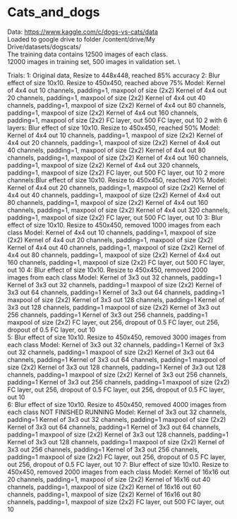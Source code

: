 # Cats_and_dogs

Data: https://www.kaggle.com/c/dogs-vs-cats/data \
Loaded to google drive to folder /content/drive/My Drive/datasets/dogscats/ \
The training data contains 12500 images of each class. \
12000 images in training set, 500 images in validation set. \

Trials:
1: Original data, Resize to 448x448, reached 85% accuracy
2: Blur effect of size 10x10. Resize to 450x450, reached above 75%
  Model: 
    Kernel of 4x4 out 10 channels, padding=1, maxpool of size (2x2)
    Kernel of 4x4 out 20 channels, padding=1, maxpool of size (2x2)
    Kernel of 4x4 out 40 channels, padding=1, maxpool of size (2x2)
    Kernel of 4x4 out 80 channels, padding=1, maxpool of size (2x2)
    Kernel of 4x4 out 160 channels, padding=1, maxpool of size (2x2)
    FC layer, out 500 
    FC layer, out 10
2 with 6 layers: Blur effect of size 10x10. Resize to 450x450, reached 50%
  Model: 
    Kernel of 4x4 out 10 channels, padding=1, maxpool of size (2x2)
    Kernel of 4x4 out 20 channels, padding=1, maxpool of size (2x2)
    Kernel of 4x4 out 40 channels, padding=1, maxpool of size (2x2)
    Kernel of 4x4 out 80 channels, padding=1, maxpool of size (2x2)
    Kernel of 4x4 out 160 channels, padding=1, maxpool of size (2x2)
    Kernel of 4x4 out 320 channels, padding=1, maxpool of size (2x2)
    FC layer, out 500 
    FC layer, out 10
2 more channels:Blur effect of size 10x10. Resize to 450x450, reached 70%
  Model: 
    Kernel of 4x4 out 20 channels, padding=1, maxpool of size (2x2)
    Kernel of 4x4 out 40 channels, padding=1, maxpool of size (2x2)
    Kernel of 4x4 out 80 channels, padding=1, maxpool of size (2x2)
    Kernel of 4x4 out 160 channels, padding=1, maxpool of size (2x2)
    Kernel of 4x4 out 320 channels, padding=1, maxpool of size (2x2)
    FC layer, out 500 
    FC layer, out 10
3: Blur effect of size 10x10. Resize to 450x450, removed 1000 images from each class
  Model: 
    Kernel of 4x4 out 10 channels, padding=1, maxpool of size (2x2)
    Kernel of 4x4 out 20 channels, padding=1, maxpool of size (2x2)
    Kernel of 4x4 out 40 channels, padding=1, maxpool of size (2x2)
    Kernel of 4x4 out 80 channels, padding=1, maxpool of size (2x2)
    Kernel of 4x4 out 160 channels, padding=1, maxpool of size (2x2)
    FC layer, out 500 
    FC layer, out 10
4: Blur effect of size 10x10. Resize to 450x450, removed 2000 images from each class
  Model:
    Kernel of 3x3 out 32 channels, padding=1
    Kernel of 3x3 out 32 channels, padding=1
    maxpool of size (2x2)
    Kernel of 3x3 out 64 channels, padding=1
    Kernel of 3x3 out 64 channels, padding=1
    maxpool of size (2x2)
    Kernel of 3x3 out 128 channels, padding=1
    Kernel of 3x3 out 128 channels, padding=1
    maxpool of size (2x2)
    Kernel of 3x3 out 256 channels, padding=1
    Kernel of 3x3 out 256 channels, padding=1
    maxpool of size (2x2)
    FC layer, out 256, dropout of 0.5
    FC layer, out 256, dropout of 0.5
    FC layer, out 10    
5: Blur effect of size 10x10. Resize to 450x450, removed 3000 images from each class
  Model:
    Kernel of 3x3 out 32 channels, padding=1
    Kernel of 3x3 out 32 channels, padding=1
    maxpool of size (2x2)
    Kernel of 3x3 out 64 channels, padding=1
    Kernel of 3x3 out 64 channels, padding=1
    maxpool of size (2x2)
    Kernel of 3x3 out 128 channels, padding=1
    Kernel of 3x3 out 128 channels, padding=1
    maxpool of size (2x2)
    Kernel of 3x3 out 256 channels, padding=1
    Kernel of 3x3 out 256 channels, padding=1
    maxpool of size (2x2)
    FC layer, out 256, dropout of 0.5
    FC layer, out 256, dropout of 0.5
    FC layer, out 10        
6: Blur effect of size 10x10. Resize to 450x450, removed 4000 images from each class NOT FINISHED RUNNING
  Model:
    Kernel of 3x3 out 32 channels, padding=1
    Kernel of 3x3 out 32 channels, padding=1
    maxpool of size (2x2)
    Kernel of 3x3 out 64 channels, padding=1
    Kernel of 3x3 out 64 channels, padding=1
    maxpool of size (2x2)
    Kernel of 3x3 out 128 channels, padding=1
    Kernel of 3x3 out 128 channels, padding=1
    maxpool of size (2x2)
    Kernel of 3x3 out 256 channels, padding=1
    Kernel of 3x3 out 256 channels, padding=1
    maxpool of size (2x2)
    FC layer, out 256, dropout of 0.5
    FC layer, out 256, dropout of 0.5
    FC layer, out 10
7: Blur effect of size 10x10. Resize to 450x450, removed 2000 images from each class
  Model:
    Kernel of 16x16 out 20 channels, padding=1, maxpool of size (2x2)
    Kernel of 16x16 out 40 channels, padding=1, maxpool of size (2x2)
    Kernel of 16x16 out 60 channels, padding=1, maxpool of size (2x2)
    Kernel of 16x16 out 80 channels, padding=1, maxpool of size (2x2)
    FC layer, out 500 
    FC layer, out 10
